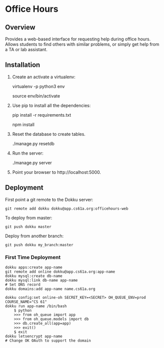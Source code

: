 Office Hours
============

## Overview

Provides a web-based interface for requesting help during office hours. Allows students to find others with similar problems, or simply get help from a TA or lab assistant.


## Installation

1. Create an activate a virtualenv:

    virtualenv -p python3 env

    source env/bin/activate

2. Use pip to install all the dependencies:

    pip install -r requirements.txt

    npm install

3. Reset the database to create tables.

    ./manage.py resetdb

4. Run the server:

    ./manage.py server

5. Point your browser to http://localhost:5000.

## Deployment

First point a git remote to the Dokku server:

    git remote add dokku dokku@app.cs61a.org:officehours-web

To deploy from master:

    git push dokku master

Deploy from another branch:

	git push dokku my_branch:master

### First Time Deployment

	dokku apps:create app-name
	git remote add online dokku@app.cs61a.org:app-name
	dokku mysql:create db-name
	dokku mysql:link db-name app-name
	# Set DNS record
	dokku domains:add app-name name.cs61a.org

	dokku config:set online-oh SECRET_KEY=<SECRET> OH_QUEUE_ENV=prod COURSE_NAME="CS 61"
	dokku run app-name /bin/bash
		$ python
		>>> from oh_queue import app
		>>> from oh_queue.models import db
		>>> db.create_all(app=app)
		>>> exit()
		$ exit
	dokku letsencrypt app-name
	# Change OK OAuth to support the domain
